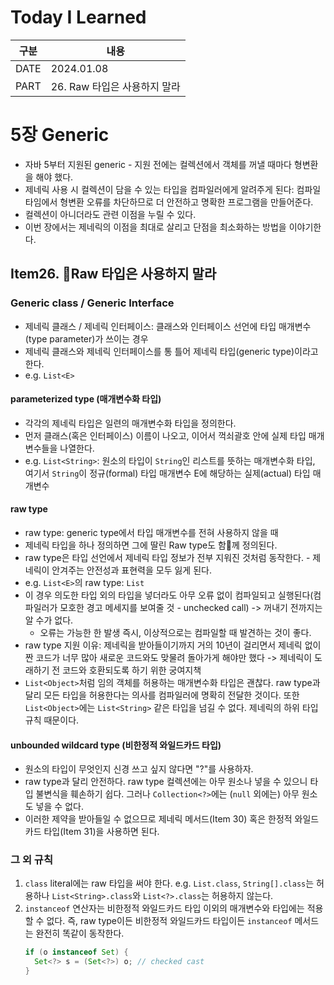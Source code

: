 # Today I Learned

| 구분 | 내용                     |
| ---- | -----------------------|
| DATE | 2024.01.08             |
| PART | 26. Raw 타입은 사용하지 말라 |

# 5장 Generic
* 자바 5부터 지원된 generic - 지원 전에는 컬렉션에서 객체를 꺼낼 때마다 형변환을 해야 했다. 
* 제네릭 사용 시 컬렉션이 담을 수 있는 타입을 컴파일러에게 알려주게 된다: 컴파일 타임에서 형변환 오류를 차단하므로 더 안전하고 명확한 프로그램을 만들어준다. 
* 컬렉션이 아니더라도 관련 이점을 누릴 수 있다. 
* 이번 장에서는 제네릭의 이점을 최대로 살리고 단점을 최소화하는 방법을 이야기한다.

## Item26. Raw 타입은 사용하지 말라

### Generic class / Generic Interface
* 제네릭 클래스 / 제네릭 인터페이스: 클래스와 인터페이스 선언에 타입 매개변수(type parameter)가 쓰이는 경우 
* 제네릭 클래스와 제네릭 인터페이스를 통 틀어 제네릭 타입(generic type)이라고 한다.
* e.g. `List<E>`


#### parameterized type (매개변수화 타입)
* 각각의 제네릭 타입은 일련의 매개변수화 타입을 정의한다.
* 먼저 클래스(혹은 인터페이스) 이름이 나오고, 이어서 꺽쇠괄호 안에 실제 타입 매개변수들을 나열한다. 
* e.g. `List<String>`: 원소의 타입이 `String`인 리스트를 뜻하는 매개변수화 타입, 여기서 `String`이 정규(formal) 타입 매개변수 E에 해당하는 실제(actual) 타입 매개변수

#### raw type
* raw type: generic type에서 타입 매개변수를 전혀 사용하지 않을 때 
* 제네릭 타입을 하나 정의하면 그에 딸린 Raw type도 함께 정의된다.
* raw type은 타입 선언에서 제네릭 타입 정보가 전부 지워진 것처럼 동작한다.  - 제네릭이 안겨주는 안전성과 표현력을 모두 잃게 된다.
* e.g. `List<E>`의 raw type: `List`
* 이 경우 의도한 타입 외의 타입을 넣더라도 아무 오류 없이 컴파일되고 실행된다(컴파일러가 모호한 경고 메세지를 보여줄 것 - unchecked call) -> 꺼내기 전까지는 알 수가 없다. 
  * 오류는 가능한 한 발생 즉시, 이상적으로는 컴파일할 때 발견하는 것이 좋다.
* raw type 지원 이유: 제네릭을 받아들이기까지 거의 10년이 걸리면서 제네릭 없이 짠 코드가 너무 많아 새로운 코드와도 맞물려 돌아가게 해야만 했다 -> 제네릭이 도래하기 전 코드와 호환되도록 하기 위한 궁여지책
* `List<Object>`처럼 임의 객체를 허용하는 매개변수화 타입은 괜찮다. raw type과 달리 모든 타입을 허용한다는 의사를 컴파일러에 명확히 전달한 것이다. 또한 `List<Object>`에는 `List<String>` 같은 타입을 넘길 수 없다. 제네릭의 하위 타입 규칙 때문이다. 


#### unbounded wildcard type (비한정적 와일드카드 타입)
* 원소의 타입이 무엇인지 신경 쓰고 싶지 않다면 "?"를 사용하자.
* raw type과 달리 안전하다. raw type 컬렉션에는 아무 원소나 넣을 수 있으니 타입 불변식을 훼손하기 쉽다. 그러나 `Collection<?>`에는 (`null` 외에는) 아무 원소도 넣을 수 없다.
* 이러한 제약을 받아들일 수 없으므로 제네릭 메서드(Item 30) 혹은 한정적 와일드카드 타입(Item 31)을 사용하면 된다. 


### 그 외 규칙
1. `class` literal에는 raw 타입을 써야 한다. 
    e.g. `List.class`, `String[].class`는 허용하나 `List<String>.class`와 `List<?>.class`는 허용하지 않는다.
2. `instanceof` 연산자는 비한정적 와일드카드 타입 이외의 매개변수와 타입에는 적용할 수 없다. 즉, raw type이든 비한정적 와일드카드 타입이든 `instanceof` 메서드는 완전히 똑같이 동작한다. 
    ```java
    if (o instanceof Set) {
      Set<?> s = (Set<?>) o; // checked cast
    }
    ```

